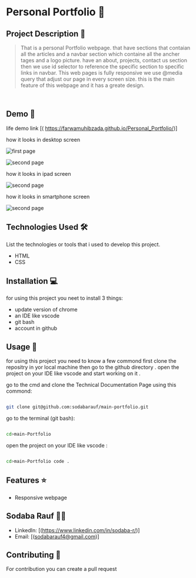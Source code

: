 # Personal Portfolio  🚀

## Project Description 📝

> That is a personal Portfolio webpage. that have sections that contaian all the articles and a navbar section which containe all the ancher tages and a logo picture. have an about, projects, contact us section then we use id selector to reference the specific section to specific links in navbar. This web pages is fully responsive we use @media query that adjust our page in every screen size. this is the main feature of this webpage and it has a greate design. 
>


```css



```



## Demo 📸

life demo link [( https://farwamuhibzada.github.io/Personal_Portfolio/)]

how it looks in desktop screen

![first page](./img/desktop2.PNG)

![second page](./img/dwsktop2.PNG)

how it looks in ipad screen

![second page](./img/ipad.PNG)

how it looks in smartphone screen

![second page](./img/mobile.PNG)







## Technologies Used 🛠️

List the technologies or tools that i used to develop this project. 
- HTML
- CSS


## Installation 💻

for using this project you neet to install 3 things:

- update version of chrome
- an IDE like vscode
- git bash
- account in github



## Usage 🎯

for using this project you need to know a few commond first clone the repositry in yor local machine then go to the github directory . open the project on your IDE like vscode and start working on it .


go to the cmd and clone the Technical Documentation Page 
using this commond:
```bash

git clone git@github.com:sodabarauf/main-portfolio.git 
```
go to the terminal (git bash):
```bash

cd>main-Portfolio

```
open the project on your IDE like vscode :

```bash

cd>main-Portfolio code .

```


## Features ⭐
- Responsive webpage


## Sodaba Rauf 👩‍💻



- LinkedIn: [(https://www.linkedin.com/in/sodaba-r/)]
- Email: [(sodabarauf4@gmail.com)]

## Contributing 🤝
For contribution you can create a pull request

